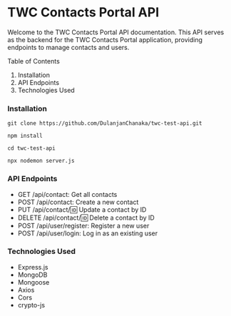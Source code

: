 # TWC Contacts Portal API

Welcome to the TWC Contacts Portal API documentation. This API serves as the backend for the TWC Contacts Portal application, providing endpoints to manage contacts and users.

Table of Contents
1. Installation
2. API Endpoints
3. Technologies Used

### Installation
`git clone https://github.com/DulanjanChanaka/twc-test-api.git` 

`npm install`

`cd twc-test-api`

`npx nodemon server.js`

### API Endpoints
* GET /api/contact: Get all contacts
* POST /api/contact: Create a new contact
* PUT /api/contact/:id: Update a contact by ID
* DELETE /api/contact/:id: Delete a contact by ID
* POST /api/user/register: Register a new user
* POST /api/user/login: Log in as an existing user

### Technologies Used
* Express.js
* MongoDB
* Mongoose
* Axios
* Cors
* crypto-js
